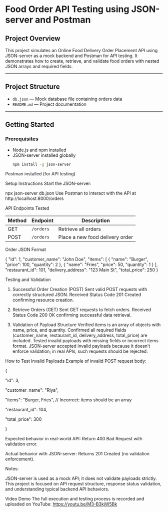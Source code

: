 # Food Order API Testing using JSON-server and Postman

## Project Overview
This project simulates an Online Food Delivery Order Placement API using JSON-server as a mock backend and Postman for API testing. It demonstrates how to create, retrieve, and validate food orders with nested JSON arrays and required fields.

---

## Project Structure
- `db.json` — Mock database file containing orders data
- `README.md` — Project documentation

---

## Getting Started

### Prerequisites
- Node.js and npm installed
- JSON-server installed globally
  ```bash
  npm install -g json-server

Postman installed (for API testing)

Setup Instructions
Start the JSON-server:

npx json-server db.json
Use Postman to interact with the API at http://localhost:8000/orders

API Endpoints Tested

| Method | Endpoint  | Description                     |
| ------ | --------- | ------------------------------- |
| GET    | `/orders` | Retrieve all orders             |
| POST   | `/orders` | Place a new food delivery order |

Order JSON Format

{
  "id": 1,
  "customer_name": "John Doe",
  "items": [
    {
      "name": "Burger",
      "price": 100,
      "quantity": 2
    },
    {
      "name": "Fries",
      "price": 50,
      "quantity": 1
    }
  ],
  "restaurant_id": 101,
  "delivery_address": "123 Main St",
  "total_price": 250
}


Testing and Validation

1. Successful Order Creation (POST)
Sent valid POST requests with correctly structured JSON.
Received Status Code 201 Created confirming resource creation.

2. Retrieve Orders (GET)
Sent GET requests to fetch orders.
Received Status Code 200 OK confirming successful data retrieval.

3. Validation of Payload Structure
Verified items is an array of objects with name, price, and quantity.
Confirmed all required fields (customer_name, restaurant_id, delivery_address, total_price) are included.
Tested invalid payloads with missing fields or incorrect items format.
JSON-server accepted invalid payloads because it doesn’t enforce validation; in real APIs, such requests should be rejected.

How to Test Invalid Payloads
Example of invalid POST request body:

{

  "id": 3,
  
  "customer_name": "Riya",
  
  "items": "Burger, Fries",   // Incorrect: items should be an array
  
  "restaurant_id": 104,
  
  "total_price": 300
  
}

Expected behavior in real-world API:
Return 400 Bad Request with validation error.

Actual behavior with JSON-server:
Returns 201 Created (no validation enforcement).

Notes:

JSON-server is used as a mock API; it does not validate payloads strictly.
This project is focused on API request structure, response status validation, and understanding typical backend API behaviors.

Video Demo
The full execution and testing process is recorded and uploaded on YouTube:
https://youtu.be/M3-B3kjW5Bk 
